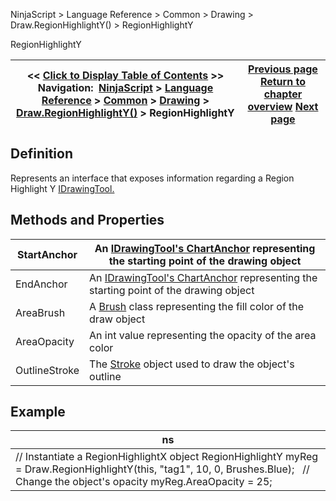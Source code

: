 ﻿
NinjaScript > Language Reference > Common > Drawing > Draw.RegionHighlightY() > RegionHighlightY

RegionHighlightY

| << [Click to Display Table of Contents](regionhighlighty.md) >> **Navigation:**     [NinjaScript](ninjascript.md) > [Language Reference](language_reference_wip.md) > [Common](common.md) > [Drawing](drawing.md) > [Draw.RegionHighlightY()](draw_regionhighlighty.md) > RegionHighlightY | [Previous page](draw_regionhighlighty.md) [Return to chapter overview](draw_regionhighlighty.md) [Next page](draw_regressionchannel.md) |
| --- | --- |
## Definition
Represents an interface that exposes information regarding a Region Highlight Y [IDrawingTool.](idrawingtool.md)
 
## Methods and Properties

| StartAnchor | An [IDrawingTool's ChartAnchor](idrawingtool.htm#chartanchor) representing the starting point of the drawing object |
| --- | --- |
| EndAnchor | An [IDrawingTool's ChartAnchor](idrawingtool.htm#chartanchor) representing the starting point of the drawing object |
| AreaBrush | A [Brush](http://msdn.microsoft.com/en-us/library/system.windows.media.brush(v=vs.110).aspx) class representing the fill color of the draw object |
| AreaOpacity | An int value representing the opacity of the area color |
| OutlineStroke | The [Stroke](stroke_class.md) object used to draw the object's outline |
## 
## 
## Example

| ns |
| --- |
| // Instantiate a RegionHighlightX object RegionHighlightY myReg = Draw.RegionHighlightY(this, "tag1", 10, 0, Brushes.Blue);   // Change the object's opacity myReg.AreaOpacity = 25; |
